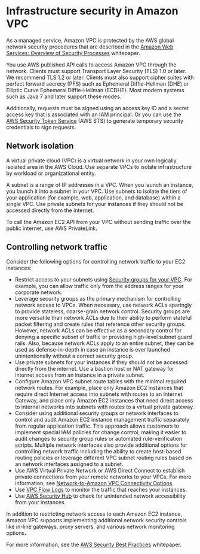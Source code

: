 # Infrastructure security in Amazon VPC<a name="infrastructure-security"></a>

As a managed service, Amazon VPC is protected by the AWS global network security procedures that are described in the [Amazon Web Services: Overview of Security Processes](https://d0.awsstatic.com/whitepapers/Security/AWS_Security_Whitepaper.pdf) whitepaper\.

You use AWS published API calls to access Amazon VPC through the network\. Clients must support Transport Layer Security \(TLS\) 1\.0 or later\. We recommend TLS 1\.2 or later\. Clients must also support cipher suites with perfect forward secrecy \(PFS\) such as Ephemeral Diffie\-Hellman \(DHE\) or Elliptic Curve Ephemeral Diffie\-Hellman \(ECDHE\)\. Most modern systems such as Java 7 and later support these modes\.

Additionally, requests must be signed using an access key ID and a secret access key that is associated with an IAM principal\. Or you can use the [AWS Security Token Service](https://docs.aws.amazon.com/STS/latest/APIReference/Welcome.html) \(AWS STS\) to generate temporary security credentials to sign requests\.

## Network isolation<a name="network-isolation"></a>

A virtual private cloud \(VPC\) is a virtual network in your own logically isolated area in the AWS Cloud\. Use separate VPCs to isolate infrastructure by workload or organizational entity\.

A subnet is a range of IP addresses in a VPC\. When you launch an instance, you launch it into a subnet in your VPC\. Use subnets to isolate the tiers of your application \(for example, web, application, and database\) within a single VPC\. Use private subnets for your instances if they should not be accessed directly from the internet\.

To call the Amazon EC2 API from your VPC without sending traffic over the public internet, use AWS PrivateLink\.

## Controlling network traffic<a name="control-network-traffic"></a>

Consider the following options for controlling network traffic to your EC2 instances:
+ Restrict access to your subnets using [Security groups for your VPC](VPC_SecurityGroups.md)\. For example, you can allow traffic only from the address ranges for your corporate network\.
+ Leverage security groups as the primary mechanism for controlling network access to VPCs\. When necessary, use network ACLs sparingly to provide stateless, coarse\-grain network control\. Security groups are more versatile than network ACLs due to their ability to perform stateful packet filtering and create rules that reference other security groups\. However, network ACLs can be effective as a secondary control for denying a specific subset of traffic or providing high\-level subnet guard rails\. Also, because network ACLs apply to an entire subnet, they can be used as defense\-in\-depth in case an instance is ever launched unintentionally without a correct security group\.
+ Use private subnets for your instances if they should not be accessed directly from the internet\. Use a bastion host or NAT gateway for internet access from an instance in a private subnet\.
+ Configure Amazon VPC subnet route tables with the minimal required network routes\. For example, place only Amazon EC2 instances that require direct Internet access into subnets with routes to an Internet Gateway, and place only Amazon EC2 instances that need direct access to internal networks into subnets with routes to a virtual private gateway\.
+ Consider using additional security groups or network interfaces to control and audit Amazon EC2 instance management traffic separately from regular application traffic\. This approach allows customers to implement special IAM policies for change control, making it easier to audit changes to security group rules or automated rule\-verification scripts\. Multiple network interfaces also provide additional options for controlling network traffic including the ability to create host\-based routing policies or leverage different VPC subnet routing rules based on an network interfaces assigned to a subnet\.
+ Use AWS Virtual Private Network or AWS Direct Connect to establish private connections from your remote networks to your VPCs\. For more information, see [Network\-to\-Amazon VPC Connectivity Options](https://docs.aws.amazon.com/whitepapers/latest/aws-vpc-connectivity-options/network-to-amazon-vpc-connectivity-options.html)\.
+ Use [VPC Flow Logs](https://docs.aws.amazon.com/vpc/latest/userguide/flow-logs.html) to monitor the traffic that reaches your instances\.
+ Use [AWS Security Hub](http://aws.amazon.com/security-hub/) to check for unintended network accessibility from your instances\.

In addition to restricting network access to each Amazon EC2 instance, Amazon VPC supports implementing additional network security controls like in\-line gateways, proxy servers, and various network monitoring options\.

For more information, see the [AWS Security Best Practices](https://d1.awsstatic.com/whitepapers/Security/AWS_Security_Best_Practices.pdf) whitepaper\.